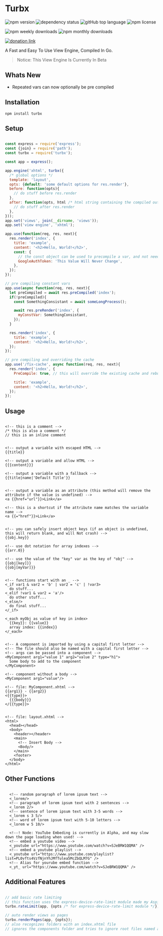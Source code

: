 # Turbx

![npm version](https://img.shields.io/npm/v/turbx)
![dependency status](https://img.shields.io/librariesio/release/npm/turbx)
![gitHub top language](https://img.shields.io/github/languages/top/aspiesoft/turbx)
![npm license](https://img.shields.io/npm/l/turbx)

![npm weekly downloads](https://img.shields.io/npm/dw/turbx)
![npm monthly downloads](https://img.shields.io/npm/dm/turbx)

[![donation link](https://img.shields.io/badge/buy%20me%20a%20coffee-square-blue)](https://buymeacoffee.aspiesoft.com)

A Fast and Easy To Use View Engine, Compiled In Go.

> Notice: This View Engine Is Currently In Beta

## Whats New

- Repeated vars can now optionally be pre compiled

## Installation

```shell script
npm install turbx
```

## Setup

```js

const express = require('express');
const {join} = require('path');
const turbx = require('turbx');

const app = express();

app.engine('xhtml', turbx({
  /* global options */
  template: 'layout',
  opts: {default: 'some default options for res.render'},
  before: function(opts){
    // do stuff before res.render
  },
  after: function(opts, html /* html string containing the compiled output */){
    // do stuff after res.render
  },
}));
app.set('views', join(__dirname, 'views'));
app.set('view engine', 'xhtml');

app.use(function(req, res, next){
  res.render('index', {
    title: 'example',
    content: '<h2>Hello, World!</h2>',
    const: {
      // the const object can be used to precompile a var, and not need to compile it again
      GoogleAuthToken: 'This Value Will Never Change',
    },
  });
});

// pre compiling constant vars
app.use(async function(req, res, next){
  let preCompiled = await res.preCompiled('index');
  if(!preCompiled){
    const SomethingConsistant = await someLongProcess();

    await res.preRender('index', {
      myConstVar: SomethingConsistant,
    });
  }

  res.render('index', {
    title: 'example',
    content: '<h2>Hello, World!</h2>',
  });
});

// pre compiling and overriding the cache
app.use('/fix-cache', async function(req, res, next){
  res.render('index', {
    PreCompile: true, // this will override the existing cache and rebuild it with the new data (or create a new cache)

    title: 'example',
    content: '<h2>Hello, World!</h2>',
  });
});

```

## Usage

```xhtml

<!-- this is a comment -->
/* this is also a comment */
// this is an inline comment


<!-- output a variable with escaped HTML -->
{{title}}

<!-- output a variable and allow HTML -->
{{{content}}}

<!-- output a variable with a fallback -->
{{title|name|'Default Title'}}


<!-- output a variable as an attribute (this method will remove the attribute if the value is undefined) -->
<a {{href="url"}}>Link</a>

<!-- this is a shortcut if the attribute name matches the variable name -->
<a {{="href"}}>Link</a>


<!-- you can safely insert object keys (if an object is undefined, this will return blank, and will Not crash) -->
{{obj.key}}

<!-- use dot notation for array indexes -->
{{arr.0}}

<!-- use the value of the "key" var as the key of "obj" -->
{{obj[key]}}
{{obj[myVar]}}


<!-- functions start with an _ -->
<_if var1 & var2 = 'b' | var2 = 'c' | !var3>
  do stuff...
<_elif !var1 & var2 = 'a'/>
  do other stuff...
<_else/>
  do final stuff...
</_if>

<_each myObj as value of key in index>
  {{key}}: {{value}}
  array index: {{index}}
</_each>


<!-- A component is imported by using a capital first letter -->
<!-- The file should also be named with a capital first letter -->
<!-- args can be passed into a component -->
<MyComponent arg1="value 1" arg2="value 2" type="h1">
  Some body to add to the component
</MyComponent>

<!-- component without a body -->
<MyComponent arg1="value"/>

<!-- file: MyComponent.xhtml -->
{{arg1}} - {{arg2}}
<{{type}}>
  {{{body}}}
</{{type}}>


<!-- file: layout.xhtml -->
<html>
  <head></head>
  <body>
    <header></header>
    <main>
      <!-- Insert Body -->
      <Body/>
    </main>
    <footer>
  </body>
</html>

```

## Other Functions

```xhtml

  <!-- random paragraph of lorem ipsum text -->
  <_lorem/>
  <!-- paragraph of lorem ipsum text with 2 sentences -->
  <_lorem 2/>
  <!-- sentence of lorem ipsum text with 3-5 words -->
  <_lorem s 3 5/>
  <!-- word of lorem ipsum text with 5-10 letters -->
  <_lorem w 5 10/>

  <!--! Node: YouTube Embeding is currently in Alpha, and may slow down the page loading when used! -->
  <!-- embed a youtube video -->
  <_youtube url="https://www.youtube.com/watch?v=SJeBRW1QQMA" />
  <!-- embed a youtube playlist -->
  <_youtube url="https://www.youtube.com/playlist?list=PL0vfts4VzfNjnYhJMfTulea5McZbQLM7G" />
  <!-- Alias for yourube embed function -->
  <_yt_ url="https://www.youtube.com/watch?v=SJeBRW1QQMA" />

```

## Additional Features

```js

// add basic rate limiting
// this function uses the express-device-rate-limit module made my AspieSoft
turbx.rateLimit(app, {opts /* for express-device-rate-limit module */});

// auto render views as pages
turbx.renderPages(app, {opts});
// also recognizes folders with an index.xhtml file
// ignores the components folder and tries to ignore root files named after error codes (or in an "error" folder)

```
